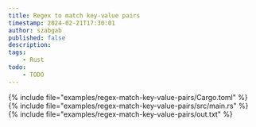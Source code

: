 ```yaml
---
title: Regex to match key-value pairs
timestamp: 2024-02-21T17:30:01
author: szabgab
published: false
description:
tags:
    - Rust
todo:
    - TODO
---
```


{% include file="examples/regex-match-key-value-pairs/Cargo.toml" %}
{% include file="examples/regex-match-key-value-pairs/src/main.rs" %}
{% include file="examples/regex-match-key-value-pairs/out.txt" %}

